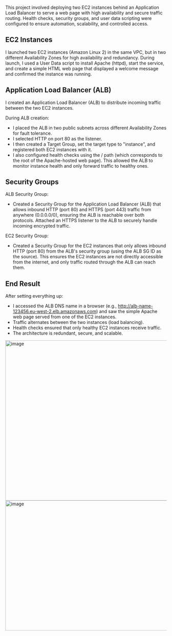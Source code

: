 This project involved deploying two EC2 instances behind an Application Load Balancer to serve a web page with high availability and secure traffic routing. Health checks, security groups, and user data scripting were configured to ensure automation, scalability, and controlled access.

## EC2 Instances
I launched two EC2 instances (Amazon Linux 2) in the same VPC, but in two different Availability Zones for high availability and redundancy.
During launch, I used a User Data script to install Apache (httpd), start the service, and create a simple HTML web page that displayed a welcome message and confirmed the instance was running.

## Application Load Balancer (ALB)
I created an Application Load Balancer (ALB) to distribute incoming traffic between the two EC2 instances.

During ALB creation:

- I placed the ALB in two public subnets across different Availability Zones for fault tolerance.
- I selected HTTP on port 80 as the listener.
- I then created a Target Group, set the target type to "instance", and registered both EC2 instances with it.
- I also configured health checks using the / path (which corresponds to the root of the Apache-hosted web page). This allowed the ALB to monitor instance health and only forward traffic to healthy ones.

## Security Groups

ALB Security Group:
- Created a Security Group for the Application Load Balancer (ALB) that allows inbound HTTP (port 80) and HTTPS (port 443) traffic from anywhere (0.0.0.0/0), ensuring the ALB is reachable over both protocols. Attached an HTTPS listener to the ALB to securely handle incoming encrypted traffic.

EC2 Security Group:
- Created a Security Group for the EC2 instances that only allows inbound HTTP (port 80) from the ALB's security group (using the ALB SG ID as the source). This ensures the EC2 instances are not directly accessible from the internet, and only traffic routed through the ALB can reach them.

## End Result 
After setting everything up:
- I accessed the ALB DNS name in a browser (e.g., http://alb-name-123456.eu-west-2.elb.amazonaws.com) and saw the simple Apache web page served from one of the EC2 instances.
- Traffic alternates between the two instances (load balancing).
- Health checks ensured that only healthy EC2 instances receive traffic.
- The architecture is redundant, secure, and scalable.


<img width="600" height="500" alt="image" src="https://github.com/user-attachments/assets/53fbbf0d-f9b5-403e-8087-5c4465ee7b54" />

<img width="959" height="406" alt="image" src="https://github.com/user-attachments/assets/02035e7f-a505-45f5-8a79-edd3359c7f79" />

